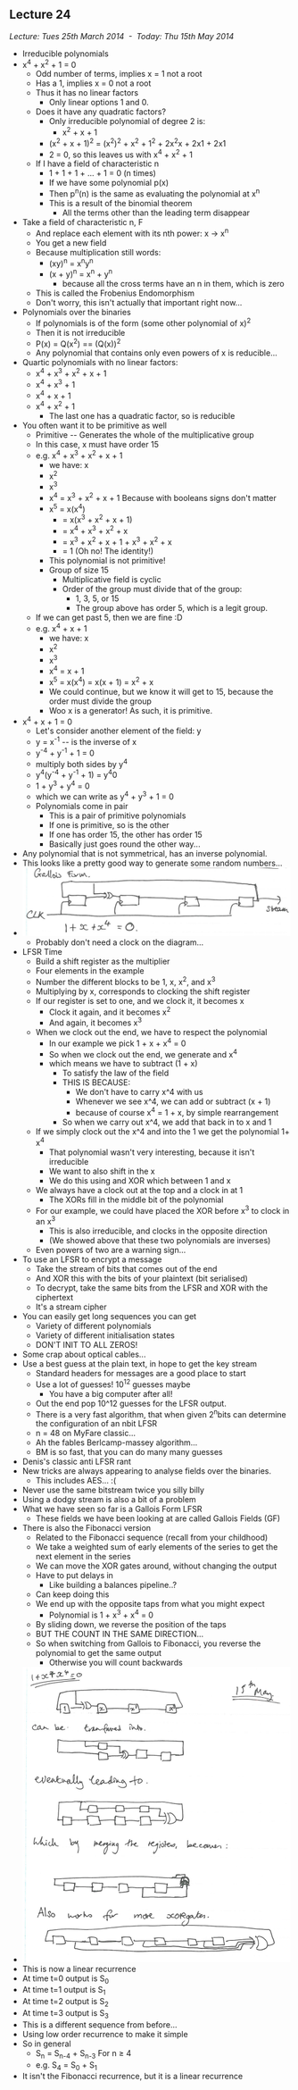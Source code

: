 Lecture 24
----------

*Lecture: Tues 25th March 2014  -  Today: Thu 15th May 2014*

- Irreducible polynomials 
- x<sup>4</sup> + x<sup>2</sup> + 1 = 0
    - Odd number of terms, implies x = 1 not a root 
    - Has a 1, implies x = 0 not a root
    - Thus it has no linear factors 
        - Only linear options 1 and 0. 
    - Does it have any quadratic factors? 
        - Only irreducible polynomial of degree 2 is:
            - x<sup>2</sup> + x + 1
        - (x<sup>2</sup> + x + 1)<sup>2</sup> = (x<sup>2</sup>)<sup>2</sup> + x<sup>2</sup> + 1<sup>2</sup> + 2x<sup>2</sup>x + 2x1 + 2x1
        - 2 = 0, so this leaves us with x<sup>4</sup> + x<sup>2</sup> + 1
    - If I have a field of characteristic n
        - 1 + 1 + 1 + ... + 1 = 0 (n times)
        - If we have some polynomial p(x)
        - Then p<sup>n</sup>(n) is the same as evaluating the polynomial at x<sup>n</sup>
        - This is a result of the binomial theorem 
            - All the terms other than the leading term disappear
- Take a field of characteristic n, F
    - And replace each element with its nth power: x -&gt; x<sup>n</sup>
    - You get a new field 
    - Because multiplication still words:
        - (xy)<sup>n</sup> = x<sup>n</sup>y<sup>n</sup>
        - (x + y)<sup>n</sup> = x<sup>n</sup> + y<sup>n</sup>
            - because all the cross terms have an n in them, which is zero
    - This is called the Frobenius Endomorphism 
    - Don't worry, this isn't actually that important right now...
- Polynomials over the binaries
    - If polynomials is of the form (some other polynomial of x)<sup>2</sup>
    - Then it is not irreducible
    - P(x) = Q(x<sup>2</sup>) == (Q(x))<sup>2</sup>
    - Any polynomial that contains only even powers of x is reducible...
- Quartic polynomials with no linear factors:
    - x<sup>4</sup> + x<sup>3</sup> + x<sup>2</sup> + x + 1
    - x<sup>4</sup> + x<sup>3</sup> + 1
    - x<sup>4</sup> + x + 1
    - x<sup>4</sup> + x<sup>2</sup> + 1
        - The last one has a quadratic factor, so is reducible
- You often want it to be primitive as well
    - Primitive -- Generates the whole of the multiplicative group
    - In this case, x must have order 15
    - e.g. x<sup>4</sup> + x<sup>3</sup> + x<sup>2</sup> + x + 1 
        - we have: x
        - x<sup>2</sup>
        - x<sup>3</sup>
        - x<sup>4</sup> = x<sup>3</sup> + x<sup>2</sup> + x + 1 Because with booleans signs don't matter
        - x<sup>5</sup> = x(x<sup>4</sup>) 
            - = x(x<sup>3</sup> + x<sup>2</sup> + x + 1) 
            - = x<sup>4</sup> + x<sup>3</sup> + x<sup>2</sup> + x
            - = x<sup>3</sup> + x<sup>2</sup> + x + 1 + x<sup>3</sup> + x<sup>2</sup> + x
            - = 1 (Oh no! The identity!)
        - This polynomial is not primitive!
        - Group of size 15
            - Multiplicative field is cyclic
            - Order of the group must divide that of the group:
                - 1, 3, 5, or 15  
                - The group above has order 5, which is a legit group.
    - If we can get past 5, then we are fine :D
    - e.g. x<sup>4</sup> + x + 1
        - we have: x
        - x<sup>2</sup>
        - x<sup>3</sup>
        - x<sup>4</sup> = x + 1
        - x<sup>5</sup> = x(x<sup>4</sup>) = x(x + 1) = x<sup>2</sup> + x 
        - We could continue, but we know it will get to 15, because the order must divide the group
        - Woo x is a generator! As such, it is primitive.
- x<sup>4</sup> + x + 1 = 0
    - Let's consider another element of the field: y
    - y = x<sup>-1</sup> -- is the inverse of x
    - y<sup>-4</sup> + y<sup>-1</sup> + 1 = 0
    - multiply both sides by y<sup>4</sup>
    - y<sup>4</sup>(y<sup>-4</sup> + y<sup>-1</sup> + 1) = y<sup>4</sup>0
    - 1 + y<sup>3</sup> + y<sup>4</sup> = 0
    - which we can write as  y<sup>4</sup> + y<sup>3</sup> + 1 = 0
    - Polynomials come in pair
        - This is a pair of primitive polynomials
        - If one is primitive, so is the other
        - If one has order 15, the other has order 15
        - Basically just goes round the other way...
- Any polynomial that is not symmetrical, has an inverse polynomial. 
- This looks like a pretty good way to generate some random numbers...
- ![](images/GalloisMode.png)
    - Probably don't need a clock on the diagram...
- LFSR Time
    - Build a shift register as the multiplier
    - Four elements in the example 
    - Number the different blocks to be 1, x, x<sup>2</sup>, and x<sup>3</sup>
    - Multiplying by x, corresponds to clocking the shift register
    - If our register is set to one, and we clock it, it becomes x
        - Clock it again, and it becomes x<sup>2</sup>
        - And again, it becomes x<sup>3</sup>
    - When we clock out the end, we have to respect the polynomial
        - In our example we pick 1 + x + x<sup>4</sup> = 0
        - So when we clock out the end, we generate and x<sup>4</sup>
        - which means we have to subtract (1 + x)
            - To satisfy the law of the field
            - THIS IS BECAUSE:
                - We don't have to carry x^4 with us
                - Whenever we see x^4, we can add or subtract (x + 1)
                - because of course x<sup>4</sup> = 1 + x, by simple rearrangement
            - So when we carry out x^4, we add that back in to x and 1
    - If we simply clock out the x^4 and into the 1 we get the polynomial 1+ x<sup>4</sup>
        - That polynomial wasn't very interesting, because it isn't irreducible
        - We want to also shift in the x
        - We do this using and XOR which between 1 and x 
    - We always have a clock out at the top and a clock in at 1
        - The XORs fill in the middle bit of the polynomial
    - For our example, we could have placed the XOR before x<sup>3</sup> to clock in an x<sup>3</sup>
        - This is also irreducible, and clocks in the opposite direction 
        - (We showed above that these two polynomials are inverses)
    - Even powers of two are a warning sign...
- To use an LFSR to encrypt a message
    - Take the stream of bits that comes out of the end
    - And XOR this with the bits of your plaintext (bit serialised)
    - To decrypt, take the same bits from the LFSR and XOR with the ciphertext
    - It's a stream cipher
- You can easily get long sequences you can get
    - Variety of different polynomials
    - Variety of different initialisation states
    - DON'T INIT TO ALL ZEROS!
- Some crap about optical cables...
- Use a best guess at the plain text, in hope to get the key stream
    - Standard headers for messages are a good place to start
    - Use a lot of guesses! 10<sup>12</sup> guesses maybe
        - You have a big computer after all!
    - Out the end pop 10^12 guesses for the LFSR output.
    - There is a very fast algorithm, that when given 2<sup>n</sup>bits can determine the configuration of an nbit LFSR 
    - n = 48 on MyFare classic...
    - Ah the fables Berlcamp-massey algorithm...
    - BM is so fast, that you can do many many guesses
- Denis's classic anti LFSR rant
- New tricks are always appearing to analyse fields over the binaries.
    - This includes AES... :(
- Never use the same bitstream twice you silly billy
- Using a dodgy stream is also a bit of a problem
- What we have seen so far is a Gallois Form LFSR
    - These fields we have been looking at are called Gallois Fields (GF)
- There is also the Fibonacci version
    - Related to the Fibonacci sequence (recall from your childhood)
    - We take a weighted sum of early elements of the series to get the next element in the series
    - We can move the XOR gates around, without changing the output
    - Have to put delays in
        - Like building a balances pipeline..?
    - Can keep doing this 
    - We end up with the opposite taps from what you might expect
        - Polynomial is 1 + x<sup>3</sup> + x<sup>4</sup>  = 0
    - By sliding down, we reverse the position of the taps
    - BUT THE COUNT IN THE SAME DIRECTION...
    - So when switching from Gallois to Fibonacci, you reverse the polynomial to get the same output
        - Otherwise you will count backwards 
- ![](images/GalloisToFib.png)
- This is now a linear recurrence
- At time t=0 output is S<sub>0</sub>
- At time t=1 output is S<sub>1</sub>
- At time t=2 output is S<sub>2</sub>
- At time t=3 output is S<sub>3</sub>
- This is a different sequence from before...
- Using low order recurrence to make it simple
- So in general   
    - S<sub>n</sub> = S<sub>n-4</sub> + S<sub>n-3</sub> For n &ge; 4
    - e.g. S<sub>4</sub> = S<sub>0</sub> + S<sub>1</sub>
- It isn't the Fibonacci recurrence, but it is a linear recurrence 
